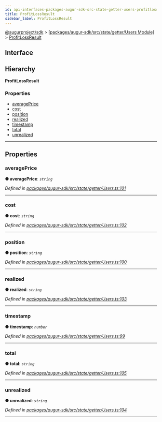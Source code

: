 ```yaml
---
id: api-interfaces-packages-augur-sdk-src-state-getter-users-profitlossresult
title: ProfitLossResult
sidebar_label: ProfitLossResult
---
```


[@augurproject/sdk](api-readme.md) > [[packages/augur-sdk/src/state/getter/Users Module]](api-modules-packages-augur-sdk-src-state-getter-users-module.md) > [ProfitLossResult](api-interfaces-packages-augur-sdk-src-state-getter-users-profitlossresult.md)

## Interface

## Hierarchy

**ProfitLossResult**

### Properties

* [averagePrice](api-interfaces-packages-augur-sdk-src-state-getter-users-profitlossresult.md#averageprice)
* [cost](api-interfaces-packages-augur-sdk-src-state-getter-users-profitlossresult.md#cost)
* [position](api-interfaces-packages-augur-sdk-src-state-getter-users-profitlossresult.md#position)
* [realized](api-interfaces-packages-augur-sdk-src-state-getter-users-profitlossresult.md#realized)
* [timestamp](api-interfaces-packages-augur-sdk-src-state-getter-users-profitlossresult.md#timestamp)
* [total](api-interfaces-packages-augur-sdk-src-state-getter-users-profitlossresult.md#total)
* [unrealized](api-interfaces-packages-augur-sdk-src-state-getter-users-profitlossresult.md#unrealized)

---

## Properties

<a id="averageprice"></a>

###  averagePrice

**● averagePrice**: *`string`*

*Defined in [packages/augur-sdk/src/state/getter/Users.ts:101](https://github.com/AugurProject/augur/blob/0ea8996003/packages/augur-sdk/src/state/getter/Users.ts#L101)*

___
<a id="cost"></a>

###  cost

**● cost**: *`string`*

*Defined in [packages/augur-sdk/src/state/getter/Users.ts:102](https://github.com/AugurProject/augur/blob/0ea8996003/packages/augur-sdk/src/state/getter/Users.ts#L102)*

___
<a id="position"></a>

###  position

**● position**: *`string`*

*Defined in [packages/augur-sdk/src/state/getter/Users.ts:100](https://github.com/AugurProject/augur/blob/0ea8996003/packages/augur-sdk/src/state/getter/Users.ts#L100)*

___
<a id="realized"></a>

###  realized

**● realized**: *`string`*

*Defined in [packages/augur-sdk/src/state/getter/Users.ts:103](https://github.com/AugurProject/augur/blob/0ea8996003/packages/augur-sdk/src/state/getter/Users.ts#L103)*

___
<a id="timestamp"></a>

###  timestamp

**● timestamp**: *`number`*

*Defined in [packages/augur-sdk/src/state/getter/Users.ts:99](https://github.com/AugurProject/augur/blob/0ea8996003/packages/augur-sdk/src/state/getter/Users.ts#L99)*

___
<a id="total"></a>

###  total

**● total**: *`string`*

*Defined in [packages/augur-sdk/src/state/getter/Users.ts:105](https://github.com/AugurProject/augur/blob/0ea8996003/packages/augur-sdk/src/state/getter/Users.ts#L105)*

___
<a id="unrealized"></a>

###  unrealized

**● unrealized**: *`string`*

*Defined in [packages/augur-sdk/src/state/getter/Users.ts:104](https://github.com/AugurProject/augur/blob/0ea8996003/packages/augur-sdk/src/state/getter/Users.ts#L104)*

___


